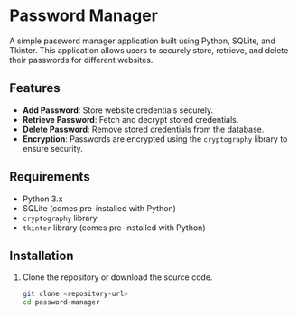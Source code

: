 # Password Manager

A simple password manager application built using Python, SQLite, and Tkinter. This application allows users to securely store, retrieve, and delete their passwords for different websites.

## Features

- **Add Password**: Store website credentials securely.
- **Retrieve Password**: Fetch and decrypt stored credentials.
- **Delete Password**: Remove stored credentials from the database.
- **Encryption**: Passwords are encrypted using the `cryptography` library to ensure security.

## Requirements

- Python 3.x
- SQLite (comes pre-installed with Python)
- `cryptography` library
- `tkinter` library (comes pre-installed with Python)

## Installation

1. Clone the repository or download the source code.

   ```bash
   git clone <repository-url>
   cd password-manager